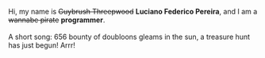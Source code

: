 Hi, my name is ~~Guybrush Threepwood~~ **Luciano Federico Pereira**, and I am a ~~wannabe pirate~~ **programmer**.<br><br>A short song: 656 bounty of doubloons gleams in the sun, a treasure hunt has just begun! Arrr!
